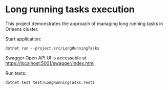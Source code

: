 # Long running tasks execution

This project demonstrates the approach of managing long running tasks in Orleans cluster.

Start application:

```shell
dotnet run --project src/LongRunningTasks
```

Swagger Open API UI is accessable at [https://localhost:5001/swagger/index.html](https://localhost:5001/swagger/index.html)

Run tests:

```shell
dotnet test test/LongRunningTasks.Tests
```
